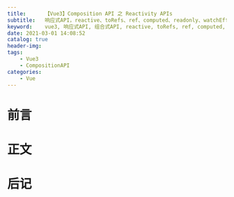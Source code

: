 ```yaml
---
title:      【Vue3】Composition API 之 Reactivity APIs
subtitle:   响应式API，reactive、toRefs、ref、computed、readonly、watchEffect、watch
keyword:    vue3, 响应式API, 组合式API, reactive, toRefs, ref, computed, readonly, watchEffect, watch
date: 2021-03-01 14:08:52
catalog: true
header-img:
tags:
    - Vue3
    - CompositionAPI
categories: 
    - Vue
---
```



# 前言

# 正文

# 后记
